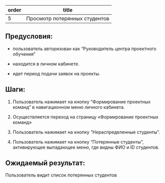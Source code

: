 | order | title |
|-------|-------|
| 5 | Просмотр потерянных студентов |


## Предусловия:

-  пользователь авторизован как “Руководитель центра проектного обучения”

-  находится в личном кабинете.

-  идет период подачи заявок на проекты.

## Шаги:

1. Пользователь нажимает на кнопку “Формирование проектных команд”  в навигационном меню личного кабинета.

2. Осуществляется переход на страницу «Формирование проектных команд»

3. Пользователь нажимает на кнопку “Нераспределенные студенты”.

4. Пользователь нажимает на кнопку “Потерянные студенты”, активирующее выпадающее меню, где видны ФИО и ID студентов.

## Ожидаемый результат:

Пользователь видит список потерянных студентов



